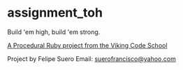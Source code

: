 assignment_toh
==============

Build 'em high, build 'em strong.

[A Procedural Ruby project from the Viking Code School](http://www.vikingcodeschool.com)

Project by Felipe Suero
Email: suerofrancisco@yahoo.com
